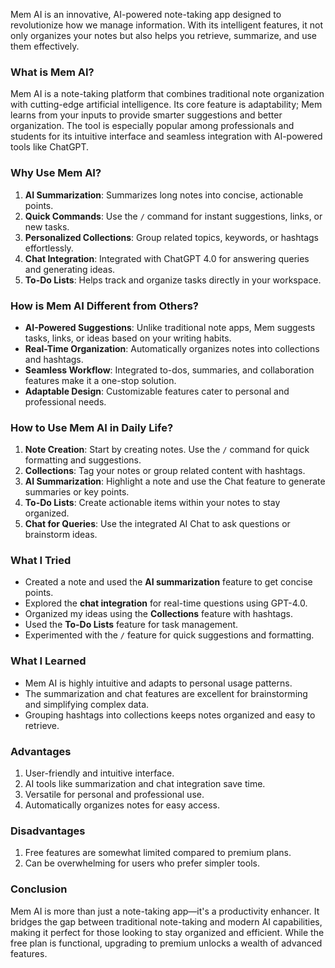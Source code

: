 Mem AI is an innovative, AI-powered note-taking app designed to revolutionize how we manage information. With its intelligent features, it not only organizes your notes but also helps you retrieve, summarize, and use them effectively.



### **What is Mem AI?**

Mem AI is a note-taking platform that combines traditional note organization with cutting-edge artificial intelligence. Its core feature is adaptability; Mem learns from your inputs to provide smarter suggestions and better organization. The tool is especially popular among professionals and students for its intuitive interface and seamless integration with AI-powered tools like ChatGPT.



### **Why Use Mem AI?**

1. **AI Summarization**: Summarizes long notes into concise, actionable points.
2. **Quick Commands**: Use the `/` command for instant suggestions, links, or new tasks.
3. **Personalized Collections**: Group related topics, keywords, or hashtags effortlessly.
4. **Chat Integration**: Integrated with ChatGPT 4.0 for answering queries and generating ideas.
5. **To-Do Lists**: Helps track and organize tasks directly in your workspace.



### **How is Mem AI Different from Others?**

- **AI-Powered Suggestions**: Unlike traditional note apps, Mem suggests tasks, links, or ideas based on your writing habits.
- **Real-Time Organization**: Automatically organizes notes into collections and hashtags.
- **Seamless Workflow**: Integrated to-dos, summaries, and collaboration features make it a one-stop solution.
- **Adaptable Design**: Customizable features cater to personal and professional needs.



### **How to Use Mem AI in Daily Life?**

1. **Note Creation**: Start by creating notes. Use the `/` command for quick formatting and suggestions.
2. **Collections**: Tag your notes or group related content with hashtags.
3. **AI Summarization**: Highlight a note and use the Chat feature to generate summaries or key points.
4. **To-Do Lists**: Create actionable items within your notes to stay organized.
5. **Chat for Queries**: Use the integrated AI Chat to ask questions or brainstorm ideas.



### **What I Tried**

- Created a note and used the **AI summarization** feature to get concise points.
- Explored the **chat integration** for real-time questions using GPT-4.0.
- Organized my ideas using the **Collections** feature with hashtags.
- Used the **To-Do Lists** feature for task management.
- Experimented with the `/` feature for quick suggestions and formatting.



### **What I Learned**

- Mem AI is highly intuitive and adapts to personal usage patterns.
- The summarization and chat features are excellent for brainstorming and simplifying complex data.
- Grouping hashtags into collections keeps notes organized and easy to retrieve.



### **Advantages**

1. User-friendly and intuitive interface.
2. AI tools like summarization and chat integration save time.
3. Versatile for personal and professional use.
4. Automatically organizes notes for easy access.



### **Disadvantages**

1. Free features are somewhat limited compared to premium plans.
2. Can be overwhelming for users who prefer simpler tools.



### **Conclusion**

Mem AI is more than just a note-taking app—it's a productivity enhancer. It bridges the gap between traditional note-taking and modern AI capabilities, making it perfect for those looking to stay organized and efficient. While the free plan is functional, upgrading to premium unlocks a wealth of advanced features.